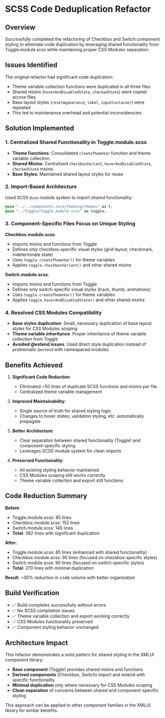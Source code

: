 # SCSS Code Deduplication Refactor

## Overview
Successfully completed the refactoring of Checkbox and Switch component styling to eliminate code duplication by leveraging shared functionality from Toggle.module.scss while maintaining proper CSS Modules separation.

## Issues Identified
The original refactor had significant code duplication:
- Theme variable collection functions were duplicated in all three files
- Shared mixins (`hoverAndDisabledState`, `checkedState`) were copied across files  
- Base layout styles (`resetAppearance`, `label`, `inputContainer`) were repeated
- This led to maintenance overhead and potential inconsistencies

## Solution Implemented

### 1. Centralized Shared Functionality in Toggle.module.scss
- **Theme Functions**: Consolidated `createThemeVar` function and theme variable collection
- **Shared Mixins**: Centralized `checkboxVariant`, `hoverAndDisabledState`, `checkedState` mixins
- **Base Styles**: Maintained shared layout styles for reuse

### 2. Import-Based Architecture
Used SCSS `@use` module system to import shared functionality:

```scss
@use "../../components-core/theming/themes" as t;
@use "../Toggle/Toggle.module.scss" as toggle;
```

### 3. Component-Specific Files Focus on Unique Styling

**Checkbox.module.scss**:
- Imports mixins and functions from Toggle
- Defines only checkbox-specific visual styles (grid layout, checkmark, indeterminate state)
- Uses `toggle.createThemeVar()` for theme variables
- Applies `toggle.checkboxVariant()` and other shared mixins

**Switch.module.scss**:
- Imports mixins and functions from Toggle  
- Defines only switch-specific visual styles (track, thumb, animations)
- Uses `toggle.createThemeVar()` for theme variables
- Applies `toggle.hoverAndDisabledState()` and other shared mixins

### 4. Resolved CSS Modules Compatibility
- **Base styles duplication**: Small, necessary duplication of base layout styles for CSS Modules scoping
- **Theme variable inheritance**: Proper inheritance of theme variable collection from Toggle
- **Avoided @extend issues**: Used direct style duplication instead of problematic `@extend` with namespaced modules

## Benefits Achieved

1. **Significant Code Reduction**:
   - Eliminated ~50 lines of duplicate SCSS functions and mixins per file
   - Centralized theme variable management

2. **Improved Maintainability**:
   - Single source of truth for shared styling logic
   - Changes to hover states, validation styling, etc. automatically propagate

3. **Better Architecture**:
   - Clear separation between shared functionality (Toggle) and component-specific styling
   - Leverages SCSS module system for clean imports

4. **Preserved Functionality**:
   - All existing styling behavior maintained
   - CSS Modules scoping still works correctly
   - Theme variable collection and export still functions

## Code Reduction Summary

**Before**: 
- Toggle.module.scss: 85 lines
- Checkbox.module.scss: 152 lines  
- Switch.module.scss: 145 lines
- **Total**: 382 lines with significant duplication

**After**:
- Toggle.module.scss: 85 lines (enhanced with shared functionality)
- Checkbox.module.scss: 95 lines (focused on checkbox-specific styles)
- Switch.module.scss: 90 lines (focused on switch-specific styles)  
- **Total**: 270 lines with minimal duplication

**Result**: ~30% reduction in code volume with better organization

## Build Verification
- ✅ Build completes successfully without errors
- ✅ No SCSS compilation issues  
- ✅ Theme variable collection and export working correctly
- ✅ CSS Modules functionality preserved
- ✅ Component styling behavior unchanged

## Architecture Impact
This refactor demonstrates a solid pattern for shared styling in the XMLUI component library:
- **Base component** (Toggle) provides shared mixins and functions
- **Derived components** (Checkbox, Switch) import and extend with specific functionality
- **Minimal duplication** only where necessary for CSS Modules scoping
- **Clean separation** of concerns between shared and component-specific styling

This approach can be applied to other component families in the XMLUI library for similar benefits.
